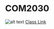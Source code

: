 # COM2030
![alt text](http://www.i-love-cats.com/images/2015/04/12/cat-wallpaper-38.jpg "Cat in Tree")
[Class Link](http://vanhoesenj.github.io/data.html)
